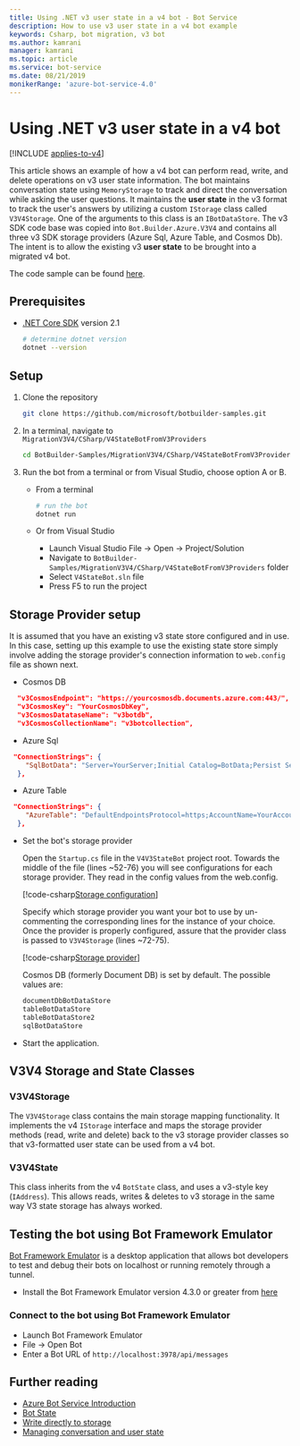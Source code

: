 ```yaml
---
title: Using .NET v3 user state in a v4 bot - Bot Service
description: How to use v3 user state in a v4 bot example
keywords: Csharp, bot migration, v3 bot
ms.author: kamrani
manager: kamrani
ms.topic: article
ms.service: bot-service
ms.date: 08/21/2019
monikerRange: 'azure-bot-service-4.0'
---
```


# Using .NET v3 user state in a v4 bot

[!INCLUDE [applies-to-v4](../../includes/applies-to-v4-current.md)]

This article shows an example of how a v4 bot can perform read, write, and delete operations on v3 user state information.
The bot maintains conversation state using `MemoryStorage` to track and direct the conversation while asking the user questions.  It maintains the **user state** in the v3 format to track the user's answers by utilizing a custom `IStorage` class called `V3V4Storage`.  One of the arguments to this class is an `IBotDataStore`. The v3 SDK code base was copied into `Bot.Builder.Azure.V3V4` and contains all three v3 SDK storage providers (Azure Sql, Azure Table, and Cosmos Db).  The intent is to allow the existing v3 **user state** to be brought into a migrated v4 bot.

The code sample can be found [here](https://github.com/microsoft/BotBuilder-Samples/tree/master/MigrationV3V4/CSharp/V4StateBotFromV3Providers).

## Prerequisites

- [.NET Core SDK](https://dotnet.microsoft.com/download) version 2.1

    ```bash
    # determine dotnet version
    dotnet --version
    ```

## Setup

1. Clone the repository

    ```bash
    git clone https://github.com/microsoft/botbuilder-samples.git
    ```

1. In a terminal, navigate to `MigrationV3V4/CSharp/V4StateBotFromV3Providers`

    ```bash
    cd BotBuilder-Samples/MigrationV3V4/CSharp/V4StateBotFromV3Providers
    ```

1. Run the bot from a terminal or from Visual Studio, choose option A or B.

    - From a terminal

        ```bash
        # run the bot
        dotnet run
        ```

    - Or from Visual Studio

        - Launch Visual Studio File -> Open -> Project/Solution
        - Navigate to `BotBuilder-Samples/MigrationV3V4/CSharp/V4StateBotFromV3Providers` folder
        - Select `V4StateBot.sln` file
        - Press F5 to run the project


## Storage Provider setup

It is assumed that you have an existing v3 state store configured and in use. In this case, setting up this example to use the existing state store simply involve adding the storage provider's connection information to `web.config` file as shown next.

- Cosmos DB

```json
  "v3CosmosEndpoint": "https://yourcosmosdb.documents.azure.com:443/",
  "v3CosmosKey": "YourCosmosDbKey",
  "v3CosmosDatataseName": "v3botdb",
  "v3CosmosCollectionName": "v3botcollection",
```

- Azure Sql

```json
 "ConnectionStrings": {
    "SqlBotData": "Server=YourServer;Initial Catalog=BotData;Persist Security Info=False;User ID=YourUserName;Password=YourUserPassword;MultipleActiveResultSets=False;Encrypt=True;TrustServerCertificate=True;Connection Timeout=30;"
  },
```

- Azure Table

```json
 "ConnectionStrings": {
    "AzureTable": "DefaultEndpointsProtocol=https;AccountName=YourAccountName;AccountKey=YourAccountKey;EndpointSuffix=core.windows.net"
  },
```

- Set the bot's storage provider

    Open the `Startup.cs` file in the `V4V3StateBot` project root. Towards the middle of the file (lines ~52-76) you will see configurations for each storage provider. They read in the config values from the web.config. 

    [!code-csharp[Storage configuration](~/../botbuilder-samples/MigrationV3V4/CSharp/V4StateBotFromV3Providers/V4V3StateBot/Startup.cs?range=52-76)]

    Specify which storage provider you want your bot to use by un-commenting the corresponding lines for the instance of your choice. Once the provider is properly configured, assure that the provider class is passed to `V3V4Storage` (lines ~72-75). 

    [!code-csharp[Storage provider](~/../botbuilder-samples/MigrationV3V4/CSharp/V4StateBotFromV3Providers/V4V3StateBot/Startup.cs?range=72-75)]

    Cosmos DB (formerly Document DB) is set by default. The possible values are:

    ```bash
    documentDbBotDataStore
    tableBotDataStore
    tableBotDataStore2
    sqlBotDataStore
    ```

- Start the application. 

## V3V4 Storage and State Classes

### V3V4Storage

The `V3V4Storage` class contains the main storage mapping functionality. It implements the v4 `IStorage` interface and maps the storage provider methods (read, write and delete) back to the v3 storage provider classes so that v3-formatted user state can be used from a v4 bot.

### V3V4State

This class inherits from the v4 `BotState` class, and uses a v3-style key (`IAddress`). This allows reads, writes & deletes to v3 storage in the same way V3 state storage has always worked.


## Testing the bot using Bot Framework Emulator

[Bot Framework Emulator][5] is a desktop application that allows bot developers to test and debug their bots on localhost or running remotely through a tunnel.

- Install the Bot Framework Emulator version 4.3.0 or greater from [here][6]


### Connect to the bot using Bot Framework Emulator

- Launch Bot Framework Emulator
- File -> Open Bot
- Enter a Bot URL of `http://localhost:3978/api/messages`


## Further reading

- [Azure Bot Service Introduction][21]
- [Bot State][7]
- [Write directly to storage][8]
- [Managing conversation and user state][9]

[3]: https://aka.ms/botframework-emulator-github
[5]: https://github.com/microsoft/botframework-emulator
[6]: https://github.com/Microsoft/BotFramework-Emulator/releases
[7]: https://docs.microsoft.com/azure/bot-service/bot-builder-storage-concept
[8]: https://docs.microsoft.com/azure/bot-service/bot-builder-howto-v4-storage?tabs=csharp
[9]: https://docs.microsoft.com/azure/bot-service/bot-builder-howto-v4-state?tabs=csharp
[21]: https://docs.microsoft.com/azure/bot-service/bot-service-overview-introduction?view=azure-bot-service-4.0
[40]: https://aka.ms/azuredeployment
